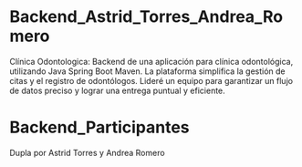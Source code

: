# Backend_Astrid_Torres_Andrea_Romero
Clínica Odontologica: Backend de una aplicación para clínica odontológica, utilizando Java Spring Boot Maven. La plataforma simplifica la gestión de citas y el registro de odontólogos. Lideré un equipo para garantizar un flujo de datos preciso y lograr una entrega puntual y eficiente.
# Backend_Participantes
Dupla por Astrid Torres y Andrea Romero
